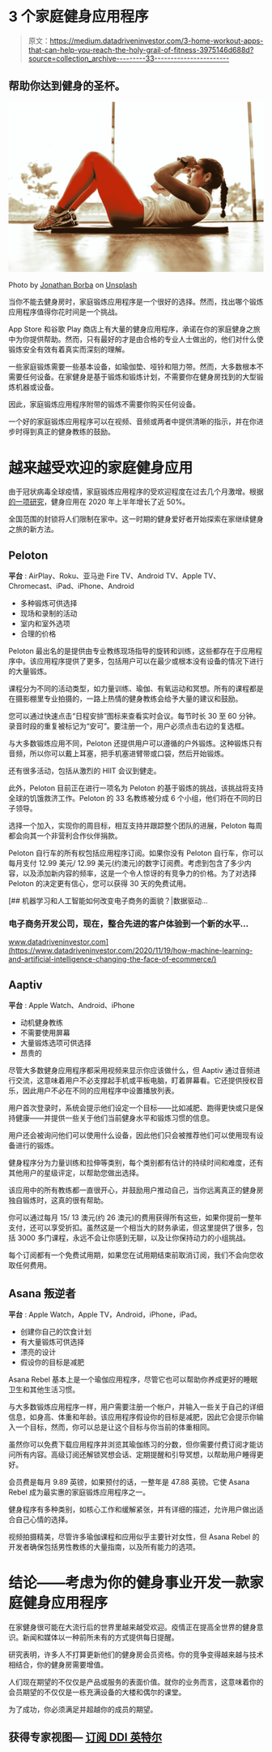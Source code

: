 # 3 个家庭健身应用程序

> 原文：<https://medium.datadriveninvestor.com/3-home-workout-apps-that-can-help-you-reach-the-holy-grail-of-fitness-3975146d688d?source=collection_archive---------33----------------------->

## 帮助你达到健身的圣杯。

![](img/78400580d524708b8f5dcfb407154bfb.png)

Photo by [Jonathan Borba](https://unsplash.com/@jonathanborba?utm_source=medium&utm_medium=referral) on [Unsplash](https://unsplash.com?utm_source=medium&utm_medium=referral)

当你不能去健身房时，家庭锻炼应用程序是一个很好的选择。然而，找出哪个锻炼应用程序值得你花时间是一个挑战。

App Store 和谷歌 Play 商店上有大量的健身应用程序，承诺在你的家庭健身之旅中为你提供帮助。然而，只有最好的才是由合格的专业人士做出的，他们对什么使锻炼安全有效有着真实而深刻的理解。

一些家庭锻炼需要一些基本设备，如瑜伽垫、哑铃和阻力带。然而，大多数根本不需要任何设备。在家健身是基于锻炼和锻炼计划，不需要你在健身房找到的大型锻炼机器或设备。

因此，家庭锻炼应用程序附带的锻炼不需要你购买任何设备。

一个好的家庭锻炼应用程序可以在视频、音频或两者中提供清晰的指示，并在你进步时得到真正的健身教练的鼓励。

# **越来越受欢迎的家庭健身应用**

由于冠状病毒全球疫情，家庭锻炼应用程序的受欢迎程度在过去几个月激增。根据[的一项研究](https://www.weforum.org/agenda/2020/09/fitness-apps-gym-health-downloads/)，健身应用在 2020 年上半年增长了近 50%。

全国范围的封锁将人们限制在家中。这一时期的健身爱好者开始探索在家继续健身之旅的新方法。

## **Peloton**

**平台** : AirPlay、Roku、亚马逊 Fire TV、Android TV、Apple TV、Chromecast、iPad、iPhone、Android

*   多种锻炼可供选择
*   现场和录制的活动
*   室内和室外选项
*   合理的价格

Peloton 最出名的是提供由专业教练现场指导的旋转和训练，这些都存在于应用程序中。该应用程序提供了更多，包括用户可以在最少或根本没有设备的情况下进行的大量锻炼。

课程分为不同的活动类型，如力量训练、瑜伽、有氧运动和冥想。所有的课程都是在摄影棚里专业拍摄的，一路上热情的健身教练会给予大量的建议和鼓励。

您可以通过快速点击“日程安排”图标来查看实时会议。每节时长 30 至 60 分钟。录音时段的重复被标记为“安可”。要注册一个，用户必须点击右边的复选框。

与大多数锻炼应用不同，Peloton 还提供用户可以遵循的户外锻炼。这种锻炼只有音频，所以你可以戴上耳塞，把手机塞进臂带或口袋，然后开始锻炼。

还有很多活动，包括从激烈的 HIIT 会议到健走。

此外，Peloton 目前正在进行一项名为 Peloton 的基于锻炼的挑战，该挑战将支持全球的饥饿救济工作。Peloton 的 33 名教练被分成 6 个小组，他们将在不同的日子领导。

选择一个加入，实现你的周目标，相互支持并跟踪整个团队的进展，Peloton 每周都会向其一个非营利合作伙伴捐款。

Peloton 自行车的所有权包括应用程序订阅。如果你没有 Peloton 自行车，你可以每月支付 12.99 美元/ 12.99 美元(约澳元)的数字订阅费。考虑到包含了多少内容，以及添加新内容的频率，这是一个令人惊讶的有竞争力的价格。为了对选择 Peloton 的决定更有信心，您可以获得 30 天的免费试用。

[](https://www.datadriveninvestor.com/2020/11/19/how-machine-learning-and-artificial-intelligence-changing-the-face-of-ecommerce/) [## 机器学习和人工智能如何改变电子商务的面貌？|数据驱动…

### 电子商务开发公司，现在，整合先进的客户体验到一个新的水平…

www.datadriveninvestor.com](https://www.datadriveninvestor.com/2020/11/19/how-machine-learning-and-artificial-intelligence-changing-the-face-of-ecommerce/) 

## **Aaptiv**

**平台** : Apple Watch、Android、iPhone

*   动机健身教练
*   不需要使用屏幕
*   大量锻炼选项可供选择
*   昂贵的

尽管大多数健身应用程序都采用视频来显示你应该做什么，但 Aaptiv 通过音频进行交流，这意味着用户不必支撑起手机或平板电脑，盯着屏幕看。它还提供授权音乐，因此用户不必在不同的应用程序中设置播放列表。

用户首次登录时，系统会提示他们设定一个目标——比如减肥、跑得更快或只是保持健康——并提供一些关于他们当前健身水平和锻炼习惯的信息。

用户还会被询问他们可以使用什么设备，因此他们只会被推荐他们可以使用现有设备进行的锻炼。

健身程序分为力量训练和拉伸等类别，每个类别都有估计的持续时间和难度，还有其他用户的星级评定，以帮助您做出选择。

该应用中的所有教练都一直很开心，并鼓励用户推动自己，当你远离真正的健身房独自锻炼时，这真的很有帮助。

你可以通过每月 15/ 13 澳元(约 26 澳元)的费用获得所有这些，如果你提前一整年支付，还可以享受折扣。虽然这是一个相当大的财务承诺，但这里提供了很多，包括 3000 多门课程，永远不会让你感到无聊，以及让你保持动力的小组挑战。

每个订阅都有一个免费试用期，如果您在试用期结束前取消订阅，我们不会向您收取任何费用。

## **Asana 叛逆者**

**平台** : Apple Watch，Apple TV，Android，iPhone，iPad。

*   创建你自己的饮食计划
*   有大量锻炼可供选择
*   漂亮的设计
*   假设你的目标是减肥

Asana Rebel 基本上是一个瑜伽应用程序，尽管它也可以帮助你养成更好的睡眠卫生和其他生活习惯。

与大多数锻炼应用程序一样，用户需要注册一个帐户，并输入一些关于自己的详细信息，如身高、体重和年龄。该应用程序假设你的目标是减肥，因此它会提示你输入一个目标，然而，你可以总是让这个目标与你当前的体重相同。

虽然你可以免费下载应用程序并浏览其瑜伽练习的分数，但你需要付费订阅才能访问所有内容。高级订阅还解锁冥想会话、定期提醒和引导冥想，以帮助用户睡得更好。

会员费是每月 9.89 英镑，如果预付的话，一整年是 47.88 英镑。它使 Asana Rebel 成为最实惠的家庭锻炼应用程序之一。

健身程序有多种类别，如核心工作和缓解紧张，并有详细的描述，允许用户做出适合自己心情的选择。

视频拍摄精美，尽管许多瑜伽课程和应用似乎主要针对女性，但 Asana Rebel 的开发者确保包括男性教练的大量指南，以及所有能力的选项。

# **结论——考虑为你的健身事业开发一款家庭健身应用程序**

在家健身很可能在大流行后的世界里越来越受欢迎。疫情正在提高全世界的健身意识。新闻和媒体以一种前所未有的方式提供每日提醒。

研究表明，许多人不打算更新他们的健身房会员资格。你的竞争变得越来越与技术相结合，你的健身房需要增值。

人们现在期望的不仅仅是产品或服务的表面价值。就你的业务而言，这意味着你的会员期望的不仅仅是一栋充满设备的大楼和偶尔的课堂。

为了成功，你必须满足并超越你的成员的期望。

## 获得专家视图— [订阅 DDI 英特尔](https://datadriveninvestor.com/ddi-intel)